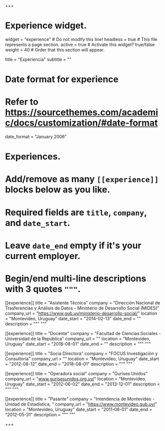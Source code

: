 +++
# Experience widget.
widget = "experience"  # Do not modify this line!
headless = true  # This file represents a page section.
active = true # Activate this widget? true/false
weight = 40  # Order that this section will appear.

title = "Experiencia"
subtitle = ""

# Date format for experience
#   Refer to https://sourcethemes.com/academic/docs/customization/#date-format
date_format = "January 2006"

# Experiences.
#   Add/remove as many `[[experience]]` blocks below as you like.
#   Required fields are `title`, `company`, and `date_start`.
#   Leave `date_end` empty if it's your current employer.
#   Begin/end multi-line descriptions with 3 quotes `"""`.

[[experience]]
  title = "Asistente Técnica"
  company = "Dirección Nacional de Trasferencias y Análisis de Datos - Ministerio de Desarrollo Social (MIDES)"
  company_url = "https://www.gub.uy/ministerio-desarrollo-social/"
  location = "Montevideo, Uruguay"
  date_start = "2014-02-13"
  date_end = ""
  description = """
  """

[[experience]]
  title = "Docente"
  company = "Facultad de Ciencias Sociales - Universidad de la República"
  company_url = ""
  location = "Montevideo, Uruguay"
  date_start = "2018-08-01"
  date_end = ""
  description = """ """

[[experience]]
  title = "Socia Directora"
  company = "FOCUS Investigación y Consultoría"
  company_url = ""
  location = "Montevideo, Uruguay"
  date_start = "2012-08-12"
  date_end = "2018-08-01"
  description = """ """
  
  
[[experience]]
  title = "Operadora social"
  company = "Gurises Unidos"
  company_url = "www.gurisesunidos.org.uy/"
  location = "Montevideo, Uruguay"
  date_start = "2012-06-02"
  date_end = "2013-12-01"
  description = """ """

[[experience]]
  title = "Pasante"
  company = "Intendencia de Montevideo -Unidad de Estadística, "
  company_url = "https://www.montevideo.gub.uy/"
  location = "Montevideo, Uruguay"
  date_start = "2011-06-01"
  date_end = "2012-05-31"
  description = """ """

+++

